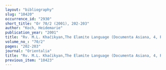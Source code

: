 ```yaml
---
layout: "bibliography"
slug: "10420"
occurrence_id: "2930"
short_title: "Or 70/2 (2001), 202-203"
author: "Koch, Heidemarie"
publication_year: "2001"
title: "Rv. M.L. Khačikyan,The Elamite Language (Documenta Asiana, 4, Roma 1998)"
volume_no_: "70/2"
pages: "202-203"
journal: "Orientalia"
title: "Rv. M.L. Khačikyan,The Elamite Language (Documenta Asiana, 4, Roma 1998)"
previous_item: "10423"
---
```

